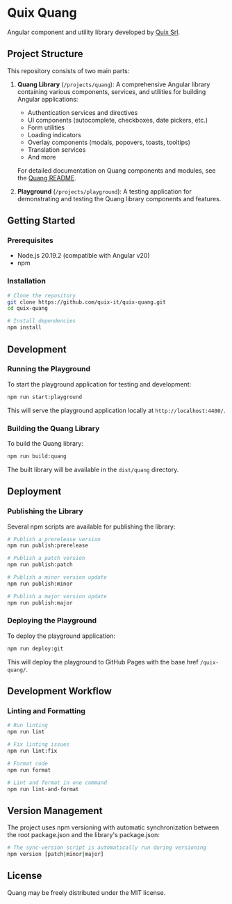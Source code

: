 # Quix Quang

Angular component and utility library developed by [Quix Srl](https://www.quixconsulting.com).

## Project Structure

This repository consists of two main parts:

1. **Quang Library** (`/projects/quang`): A comprehensive Angular library containing various components, services, and utilities for building Angular applications:
   - Authentication services and directives
   - UI components (autocomplete, checkboxes, date pickers, etc.)
   - Form utilities
   - Loading indicators
   - Overlay components (modals, popovers, toasts, tooltips)
   - Translation services
   - And more
   
   For detailed documentation on Quang components and modules, see the [Quang README](/projects/quang/README.md).

2. **Playground** (`/projects/playground`): A testing application for demonstrating and testing the Quang library components and features.

## Getting Started

### Prerequisites

- Node.js 20.19.2 (compatible with Angular v20)
- npm

### Installation

```bash
# Clone the repository
git clone https://github.com/quix-it/quix-quang.git
cd quix-quang

# Install dependencies
npm install
```

## Development

### Running the Playground

To start the playground application for testing and development:

```bash
npm run start:playground
```

This will serve the playground application locally at `http://localhost:4400/`.

### Building the Quang Library

To build the Quang library:

```bash
npm run build:quang
```

The built library will be available in the `dist/quang` directory.

## Deployment

### Publishing the Library

Several npm scripts are available for publishing the library:

```bash
# Publish a prerelease version
npm run publish:prerelease

# Publish a patch version
npm run publish:patch

# Publish a minor version update
npm run publish:minor

# Publish a major version update
npm run publish:major
```

### Deploying the Playground

To deploy the playground application:

```bash
npm run deploy:git
```

This will deploy the playground to GitHub Pages with the base href `/quix-quang/`.

## Development Workflow

### Linting and Formatting

```bash
# Run linting
npm run lint

# Fix linting issues
npm run lint:fix

# Format code
npm run format

# Lint and format in one command
npm run lint-and-format
```

## Version Management

The project uses npm versioning with automatic synchronization between the root package.json and the library's package.json:

```bash
# The sync-version script is automatically run during versioning
npm version [patch|minor|major]
```

## License

Quang may be freely distributed under the MIT license.
